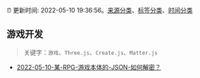 :alarm_clock: 更新时间: 2022-05-10 19:36:56。[来源分类](../README.md)、[标签分类](../TAGS.md)、[时间分类](../TIMELINE.md)

## 游戏开发


> 关键字：`游戏`、`Three.js`、`Create.js`、`Matter.js`



- [2022-05-10-某-RPG-游戏本体的-JSON-如何解密？](https://www.v2ex.com/t/852057) 